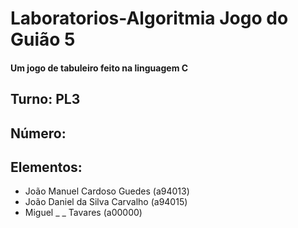 # Laboratorios-Algoritmia Jogo do Guião 5
#### Um jogo de tabuleiro feito na linguagem C 

## Turno: PL3
## Número:
## Elementos: 
  * João Manuel Cardoso Guedes (a94013)
  * João Daniel da Silva Carvalho (a94015)
  * Miguel _ _ Tavares (a00000)


